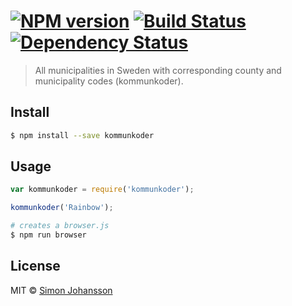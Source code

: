 #  [![NPM version][npm-image]][npm-url] [![Build Status][travis-image]][travis-url] [![Dependency Status][daviddm-image]][daviddm-url]

> All municipalities in Sweden with corresponding county and municipality codes (kommunkoder).


## Install

```sh
$ npm install --save kommunkoder
```


## Usage

```js
var kommunkoder = require('kommunkoder');

kommunkoder('Rainbow');
```

```sh
# creates a browser.js
$ npm run browser
```


## License

MIT © [Simon Johansson]()


[npm-image]: https://badge.fury.io/js/kommunkoder.svg
[npm-url]: https://npmjs.org/package/kommunkoder
[travis-image]: https://travis-ci.org/simon-johansson/kommunkoder.svg?branch=master
[travis-url]: https://travis-ci.org/simon-johansson/kommunkoder
[daviddm-image]: https://david-dm.org/simon-johansson/kommunkoder.svg?theme=shields.io
[daviddm-url]: https://david-dm.org/simon-johansson/kommunkoder
